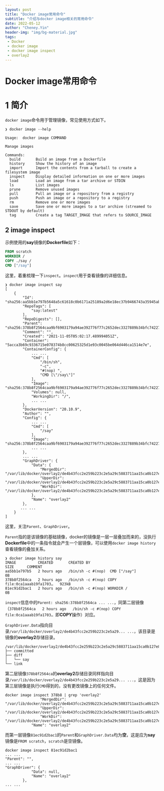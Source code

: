```yaml
---
layout: post
title: "Docker image常用命令"
subtitle: "介绍与docker image相关的常用命令"
date: 2022-05-12
author: "Cheney.Yin"
header-img: "img/bg-material.jpg"
tags:
 - Docker
 - docker image
 - docker image inspect
 - overlay2
---
```


# Docker image常用命令

# 1 简介

`docker image`命令用于管理镜像，常见使用方式如下。

```shell
❯ docker image --help

Usage:  docker image COMMAND

Manage images

Commands:
  build       Build an image from a Dockerfile
  history     Show the history of an image
  import      Import the contents from a tarball to create a filesystem image
  inspect     Display detailed information on one or more images
  load        Load an image from a tar archive or STDIN
  ls          List images
  prune       Remove unused images
  pull        Pull an image or a repository from a registry
  push        Push an image or a repository to a registry
  rm          Remove one or more images
  save        Save one or more images to a tar archive (streamed to STDOUT by default)
  tag         Create a tag TARGET_IMAGE that refers to SOURCE_IMAGE
```

## 2 image inspect

示例使用的**say**镜像的**Dockerfile**如下：

```dockerfile
FROM scratch
WORKDIR /
COPY ./say /
CMD ["/say"]
```

这里，着重梳理一下`inspect`。`inspect`用于查看镜像的详细信息。

```shell
❯ docker image inspect say
[
    {
        "Id": "sha256:aa5bb1e797b5648a5c61618c0b6171a25189a2d6e18ec37b9466743a35945ab9",
        "RepoTags": [
            "say:latest"
        ],
        "RepoDigests": [],
        "Parent": "sha256:378b8f2564caa9bf6903179a94ae392776f77c2652dec3327889b34bfc742272",
        "Comment": "",
        "Created": "2021-11-05T05:02:17.489994051Z",
        "Container": "5acca3b69c9336715e078374b8cc00625325d1e93c0045be064d446ca1514e7e",
        "ContainerConfig": {
            ... ...
            "Cmd": [
                "/bin/sh",
                "-c",
                "#(nop) ",
                "CMD [\"/say\"]"
            ],
            "Image": "sha256:378b8f2564caa9bf6903179a94ae392776f77c2652dec3327889b34bfc742272",
            "Volumes": null,
            "WorkingDir": "/",
            ... ...
        },
        "DockerVersion": "20.10.9",
        "Author": "",
        "Config": {
            ... ...
            "Cmd": [
                "/say"
            ],
            "Image": "sha256:378b8f2564caa9bf6903179a94ae392776f77c2652dec3327889b34bfc742272",
            ... ...
        },
        ... ...
        "GraphDriver": {
            "Data": {
                "MergedDir": "/var/lib/docker/overlay2/de4b43fcc2e259b223c2e5a29c5883711aa15ca0b127e8df2482bfc00ed4e84c/merged",
                "UpperDir": "/var/lib/docker/overlay2/de4b43fcc2e259b223c2e5a29c5883711aa15ca0b127e8df2482bfc00ed4e84c/diff",
                "WorkDir": "/var/lib/docker/overlay2/de4b43fcc2e259b223c2e5a29c5883711aa15ca0b127e8df2482bfc00ed4e84c/work"
            },
            "Name": "overlay2"
        },
       ... ...
    }
]
```

这里，关注`Parent`、`GraphDriver`。

`Parent`指的是该镜像的基础镜像，docker的镜像是一层一层叠加而来的，没执行**Dockerfile**中的一条指令就会产生一个层镜像，可以使用`docker image history`查看镜像的叠加关系。

```shell
❯ docker image history say
IMAGE          CREATED       CREATED BY                                      SIZE      COMMENT
aa5bb1e797b5   2 hours ago   /bin/sh -c #(nop)  CMD ["/say"]                 0B
378b8f2564ca   2 hours ago   /bin/sh -c #(nop) COPY file:0ca1aaab19fa1703…   923kB
81ec91d2bac1   2 hours ago   /bin/sh -c #(nop) WORKDIR /                     0B
```

`inspect`信息中的`Parent: sha256:378b8f2564ca ... ...`，同第二层镜像（`378b8f2564ca   2 hours ago   /bin/sh -c #(nop) COPY file:0ca1aaab19fa1703… `即**COPY**操作）对应。

`GraphDriver.Data`指向目录`/var/lib/docker/overlay2/de4b43fcc2e259b223c2e5a29... ...`，该目录是镜像的**overlay2**存储目录。

```shell
/var/lib/docker/overlay2/de4b43fcc2e259b223c2e5a29c5883711aa15ca0b127e8df2482bfc00ed4e84c
├── committed
├── diff
│   └── say
└── link
```

第二层镜像`378b8f2564ca`的**overlay2**存储目录同样指向目录`/var/lib/docker/overlay2/de4b43fcc2e259b223c2e5a29... ...`，这是因为第三层镜像是执行`CMD`得到的，没有更改镜像上的任何文件。

```shell
docker image inspect 378b8 | grep 'overlay2'
                "MergedDir": "/var/lib/docker/overlay2/de4b43fcc2e259b223c2e5a29c5883711aa15ca0b127e8df2482bfc00ed4e84c/merged",
                "UpperDir": "/var/lib/docker/overlay2/de4b43fcc2e259b223c2e5a29c5883711aa15ca0b127e8df2482bfc00ed4e84c/diff",
                "WorkDir": "/var/lib/docker/overlay2/de4b43fcc2e259b223c2e5a29c5883711aa15ca0b127e8df2482bfc00ed4e84c/work"
            "Name": "overlay2"
```

而第一层镜像`81ec91d2bac1`的`Parent`和`GraphDriver.Data`均为**空**，这是应为**say**镜像是`FROM scratch`，`scratch`是空镜像。

```shell
docker image inspect 81ec91d2bac1
... ...
"Parent": "",
... ...
"GraphDriver": {
            "Data": null,
            "Name": "overlay2"
        },
... ...
```

